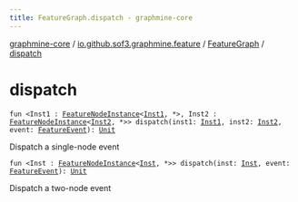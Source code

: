 ```yaml
---
title: FeatureGraph.dispatch - graphmine-core
---
```


[graphmine-core](../../index.html) / [io.github.sof3.graphmine.feature](../index.html) / [FeatureGraph](index.html) / [dispatch](./dispatch.html)

# dispatch

`fun <Inst1 : `[`FeatureNodeInstance`](../-feature-node-instance/index.html)`<`[`Inst1`](dispatch.html#Inst1)`, *>, Inst2 : `[`FeatureNodeInstance`](../-feature-node-instance/index.html)`<`[`Inst2`](dispatch.html#Inst2)`, *>> dispatch(inst1: `[`Inst1`](dispatch.html#Inst1)`, inst2: `[`Inst2`](dispatch.html#Inst2)`, event: `[`FeatureEvent`](../-feature-event.html)`): `[`Unit`](https://kotlinlang.org/api/latest/jvm/stdlib/kotlin/-unit/index.html)

Dispatch a single-node event

`fun <Inst : `[`FeatureNodeInstance`](../-feature-node-instance/index.html)`<`[`Inst`](dispatch.html#Inst)`, *>> dispatch(inst: `[`Inst`](dispatch.html#Inst)`, event: `[`FeatureEvent`](../-feature-event.html)`): `[`Unit`](https://kotlinlang.org/api/latest/jvm/stdlib/kotlin/-unit/index.html)

Dispatch a two-node event

